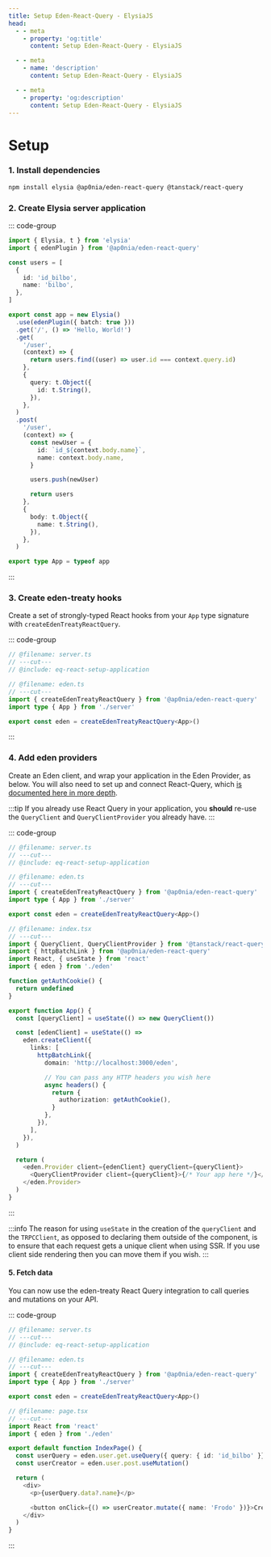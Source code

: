 ```yaml
---
title: Setup Eden-React-Query - ElysiaJS
head:
  - - meta
    - property: 'og:title'
      content: Setup Eden-React-Query - ElysiaJS

  - - meta
    - name: 'description'
      content: Setup Eden-React-Query - ElysiaJS

  - - meta
    - property: 'og:description'
      content: Setup Eden-React-Query - ElysiaJS
---
```


# Setup

### 1. Install dependencies

```sh npm2yarn
npm install elysia @ap0nia/eden-react-query @tanstack/react-query
```

### 2. Create Elysia server application

::: code-group

```typescript twoslash include eq-react-setup-application [server.ts]
import { Elysia, t } from 'elysia'
import { edenPlugin } from '@ap0nia/eden-react-query'

const users = [
  {
    id: 'id_bilbo',
    name: 'bilbo',
  },
]

export const app = new Elysia()
  .use(edenPlugin({ batch: true }))
  .get('/', () => 'Hello, World!')
  .get(
    '/user',
    (context) => {
      return users.find((user) => user.id === context.query.id)
    },
    {
      query: t.Object({
        id: t.String(),
      }),
    },
  )
  .post(
    '/user',
    (context) => {
      const newUser = {
        id: `id_${context.body.name}`,
        name: context.body.name,
      }

      users.push(newUser)

      return users
    },
    {
      body: t.Object({
        name: t.String(),
      }),
    },
  )

export type App = typeof app
```

:::

### 3. Create eden-treaty hooks

Create a set of strongly-typed React hooks from your `App` type signature with `createEdenTreatyReactQuery`.

::: code-group

```typescript twoslash include eq-react-setup-client [eden.ts]
// @filename: server.ts
// ---cut---
// @include: eq-react-setup-application

// @filename: eden.ts
// ---cut---
import { createEdenTreatyReactQuery } from '@ap0nia/eden-react-query'
import type { App } from './server'

export const eden = createEdenTreatyReactQuery<App>()
```

:::

### 4. Add eden providers

Create an Eden client, and wrap your application in the Eden Provider, as below.
You will also need to set up and connect React-Query,
which [is documented here in more depth](https://tanstack.com/query/latest/docs/framework/react/quick-start).

:::tip
If you already use React Query in your application,
you **should** re-use the `QueryClient` and `QueryClientProvider` you already have.
:::

::: code-group

```typescript twoslash [index.tsx]
// @filename: server.ts
// ---cut---
// @include: eq-react-setup-application

// @filename: eden.ts
// ---cut---
import { createEdenTreatyReactQuery } from '@ap0nia/eden-react-query'
import type { App } from './server'

export const eden = createEdenTreatyReactQuery<App>()

// @filename: index.tsx
// ---cut---
import { QueryClient, QueryClientProvider } from '@tanstack/react-query'
import { httpBatchLink } from '@ap0nia/eden-react-query'
import React, { useState } from 'react'
import { eden } from './eden'

function getAuthCookie() {
  return undefined
}

export function App() {
  const [queryClient] = useState(() => new QueryClient())

  const [edenClient] = useState(() =>
    eden.createClient({
      links: [
        httpBatchLink({
          domain: 'http://localhost:3000/eden',

          // You can pass any HTTP headers you wish here
          async headers() {
            return {
              authorization: getAuthCookie(),
            }
          },
        }),
      ],
    }),
  )

  return (
    <eden.Provider client={edenClient} queryClient={queryClient}>
      <QueryClientProvider client={queryClient}>{/* Your app here */}</QueryClientProvider>
    </eden.Provider>
  )
}
```

:::

:::info
The reason for using `useState` in the creation of the `queryClient` and the `TRPCClient`,
as opposed to declaring them outside of the component, is to ensure that each request gets a unique client when using SSR.
If you use client side rendering then you can move them if you wish.
:::

#### 5. Fetch data

You can now use the eden-treaty React Query integration to call queries and mutations on your API.

::: code-group

```typescript twoslash[page.tsx]
// @filename: server.ts
// ---cut---
// @include: eq-react-setup-application

// @filename: eden.ts
// ---cut---
import { createEdenTreatyReactQuery } from '@ap0nia/eden-react-query'
import type { App } from './server'

export const eden = createEdenTreatyReactQuery<App>()

// @filename: page.tsx
// ---cut---
import React from 'react'
import { eden } from './eden'

export default function IndexPage() {
  const userQuery = eden.user.get.useQuery({ query: { id: 'id_bilbo' }})
  const userCreator = eden.user.post.useMutation()

  return (
    <div>
      <p>{userQuery.data?.name}</p>

      <button onClick={() => userCreator.mutate({ name: 'Frodo' })}>Create Frodo</button>
    </div>
  )
}
```

:::
